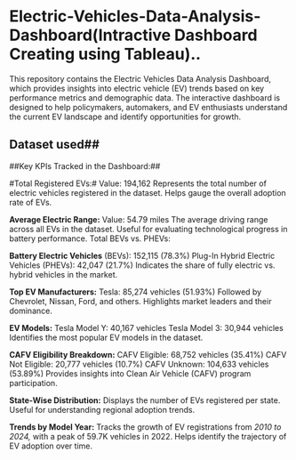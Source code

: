 # Electric-Vehicles-Data-Analysis-Dashboard(Intractive Dashboard Creating using Tableau)..

This repository contains the Electric Vehicles Data Analysis Dashboard, which provides insights into electric vehicle (EV) trends based on key performance metrics and demographic data. The interactive dashboard is designed to help policymakers, automakers, and EV enthusiasts understand the current EV landscape and identify opportunities for growth.

## Dataset used##

##Key KPIs Tracked in the Dashboard:##

#Total Registered EVs:#
Value: 194,162
Represents the total number of electric vehicles registered in the dataset.
Helps gauge the overall adoption rate of EVs.

**Average Electric Range:**
Value: 54.79 miles
The average driving range across all EVs in the dataset.
Useful for evaluating technological progress in battery performance.
Total BEVs vs. PHEVs:

**Battery Electric Vehicles**
(BEVs): 152,115 (78.3%)
Plug-In Hybrid Electric Vehicles (PHEVs): 42,047 (21.7%)
Indicates the share of fully electric vs. hybrid vehicles in the market.

**Top EV Manufacturers:**
Tesla: 85,274 vehicles (51.93%)
Followed by Chevrolet, Nissan, Ford, and others.
Highlights market leaders and their dominance.

**EV Models:**
Tesla Model Y: 40,167 vehicles
Tesla Model 3: 30,944 vehicles
Identifies the most popular EV models in the dataset.

**CAFV Eligibility Breakdown:**
CAFV Eligible: 68,752 vehicles (35.41%)
CAFV Not Eligible: 20,777 vehicles (10.7%)
CAFV Unknown: 104,633 vehicles (53.89%)
Provides insights into Clean Air Vehicle (CAFV) program participation.

**State-Wise Distribution:**
Displays the number of EVs registered per state.
Useful for understanding regional adoption trends.

**Trends by Model Year:**
Tracks the growth of EV registrations from *2010 to 2024,* with a peak of 59.7K vehicles in 2022.
Helps identify the trajectory of EV adoption over time.
